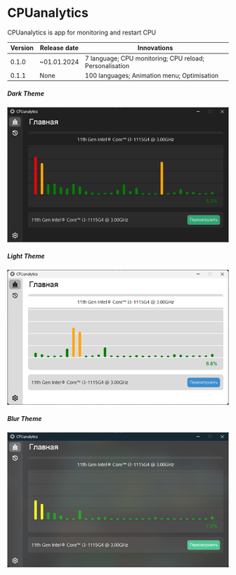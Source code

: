 # CPUanalytics
CPUanalytics is app for monitoring and restart CPU

| Version | Release date | Innovations                                             |
| ------- | ------------ | ------------------------------------------------------- |
| 0.1.0   | ~01.01.2024  | 7 language; CPU monitoring; CPU reload; Personalisation |
| 0.1.1   | None         | 100 languages; Animation menu; Optimisation             |

##### Dark Theme
![Dark](images/Dark.png)
##### Light Theme
![Light](images/Light.png)
##### Blur Theme
![Blur](images/Blur.png)
